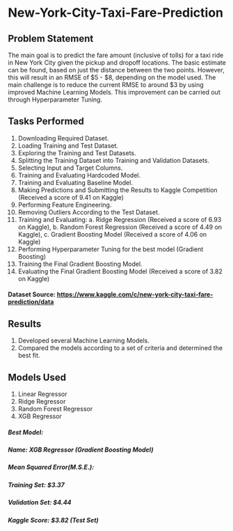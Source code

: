 # New-York-City-Taxi-Fare-Prediction

## Problem Statement
The main goal is to predict the fare amount (inclusive of tolls) for a taxi ride in New York City given the pickup and dropoff locations. The basic estimate can be found, based on just the distance between the two points. However, this will result in an RMSE of $5 - $8, depending on the model used. The main challenge is to reduce the current RMSE to around $3 by using improved Machine Learning Models. This improvement can be carried out through Hyperparameter Tuning.

## Tasks Performed
1. Downloading Required Dataset.
2. Loading Training and Test Dataset.
3. Exploring the Training and Test Datasets.
4. Splitting the Training Dataset into Training and Validation Datasets.
5. Selecting Input and Target Columns.
6. Training and Evaluating Hardcoded Model.
7. Training and Evaluating Baseline Model.
8. Making Predictions and Submitting the Results to Kaggle Competition (Received a score of 9.41 on Kaggle)
9. Performing Feature Engineering.
10. Removing Outliers According to the Test Dataset.
11. Training and Evaluating: a. Ridge Regression (Received a score of 6.93 on Kaggle), b. Random Forest Regression (Received a score of 4.49 on Kaggle), c. Gradient Boosting Model (Received a score of 4.06 on Kaggle)
12. Performing Hyperparameter Tuning for the best model (Gradient Boosting)
13. Training the Final Gradient Boosting Model.
14. Evaluating the Final Gradient Boosting Model (Received a score of 3.82 on Kaggle)

#### Dataset Source: https://www.kaggle.com/c/new-york-city-taxi-fare-prediction/data

## Results
1. Developed several Machine Learning Models.
2. Compared the models according to a set of criteria and determined the best fit.

## Models Used
1. Linear Regressor
2. Ridge Regressor
3. Random Forest Regressor
4. XGB Regressor

##### Best Model: 
##### Name: XGB Regressor (Gradient Boosting Model)
##### Mean Squared Error(M.S.E.):
##### Training Set: $3.37
##### Validation Set: $4.44
##### Kaggle Score: $3.82 (Test Set)

